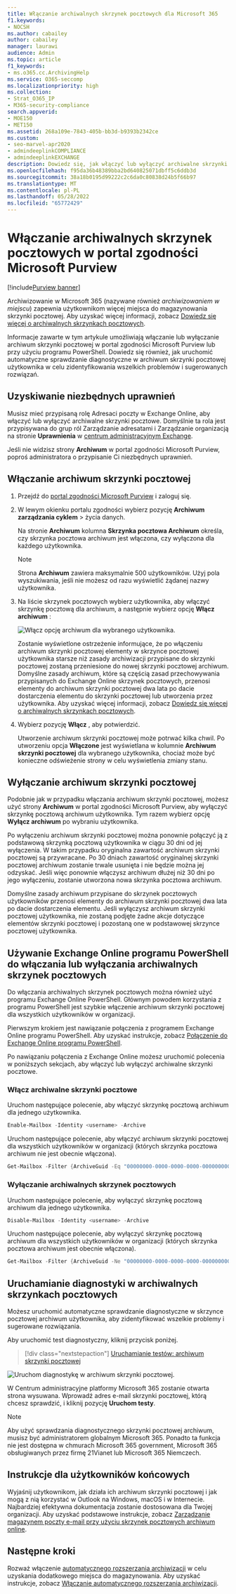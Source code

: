 ```yaml
---
title: Włączanie archiwalnych skrzynek pocztowych dla Microsoft 365
f1.keywords:
- NOCSH
ms.author: cabailey
author: cabailey
manager: laurawi
audience: Admin
ms.topic: article
f1_keywords:
- ms.o365.cc.ArchivingHelp
ms.service: O365-seccomp
ms.localizationpriority: high
ms.collection:
- Strat_O365_IP
- M365-security-compliance
search.appverid:
- MOE150
- MET150
ms.assetid: 268a109e-7843-405b-bb3d-b9393b2342ce
ms.custom:
- seo-marvel-apr2020
- admindeeplinkCOMPLIANCE
- admindeeplinkEXCHANGE
description: Dowiedz się, jak włączyć lub wyłączyć archiwalne skrzynki pocztowe, aby obsługiwać wymagania dotyczące przechowywania komunikatów, zbierania elektronicznych materiałów dowodowych i przechowywania wiadomości w organizacji.
ms.openlocfilehash: f95da36b48389bba2bd640825071dbff5c6ddb3d
ms.sourcegitcommit: 38a18b0195d99222c2c6da0c80838d24b5f66b97
ms.translationtype: MT
ms.contentlocale: pl-PL
ms.lasthandoff: 05/28/2022
ms.locfileid: "65772429"
---
```

# <a name="enable-archive-mailboxes-in-the-microsoft-purview-compliance-portal"></a>Włączanie archiwalnych skrzynek pocztowych w portal zgodności Microsoft Purview

[!include[Purview banner](../includes/purview-rebrand-banner.md)]

Archiwizowanie w Microsoft 365 (nazywane również *archiwizowaniem w miejscu*) zapewnia użytkownikom więcej miejsca do magazynowania skrzynki pocztowej. Aby uzyskać więcej informacji, zobacz [Dowiedz się więcej o archiwalnych skrzynkach pocztowych](archive-mailboxes.md).

Informacje zawarte w tym artykule umożliwiają włączanie lub wyłączanie archiwum skrzynki pocztowej w portal zgodności Microsoft Purview lub przy użyciu programu PowerShell. Dowiedz się również, jak uruchomić automatyczne sprawdzanie diagnostyczne w archiwum skrzynki pocztowej użytkownika w celu zidentyfikowania wszelkich problemów i sugerowanych rozwiązań.

## <a name="get-the-necessary-permissions"></a>Uzyskiwanie niezbędnych uprawnień

Musisz mieć przypisaną rolę Adresaci poczty w Exchange Online, aby włączyć lub wyłączyć archiwalne skrzynki pocztowe. Domyślnie ta rola jest przypisywana do grup ról Zarządzanie adresatami i Zarządzanie organizacją na stronie **Uprawnienia** w <a href="https://go.microsoft.com/fwlink/p/?linkid=2059104" target="_blank">centrum administracyjnym Exchange</a>. 

Jeśli nie widzisz strony **Archiwum** w portal zgodności Microsoft Purview, poproś administratora o przypisanie Ci niezbędnych uprawnień.

## <a name="enable-an-archive-mailbox"></a>Włączanie archiwum skrzynki pocztowej

1. Przejdź do <a href="https://go.microsoft.com/fwlink/p/?linkid=2077149" target="_blank">portal zgodności Microsoft Purview</a> i zaloguj się.

2. W lewym okienku portalu zgodności wybierz pozycję **Archiwum zarządzania cyklem** >  życia danych.

   Na stronie **Archiwum** kolumna  **Skrzynka pocztowa Archiwum** określa, czy skrzynka pocztowa archiwum jest włączona, czy wyłączona dla każdego użytkownika.

   > [!NOTE]
   > Strona **Archiwum** zawiera maksymalnie 500 użytkowników. Użyj pola wyszukiwania, jeśli nie możesz od razu wyświetlić żądanej nazwy użytkownika.

3. Na liście skrzynek pocztowych wybierz użytkownika, aby włączyć skrzynkę pocztową dla archiwum, a następnie wybierz opcję **Włącz archiwum** :
    
   ![Włącz opcję archiwum dla wybranego użytkownika.](../media/enable-archive-option.png)
    
   Zostanie wyświetlone ostrzeżenie informujące, że po włączeniu archiwum skrzynki pocztowej elementy w skrzynce pocztowej użytkownika starsze niż zasady archiwizacji przypisane do skrzynki pocztowej zostaną przeniesione do nowej skrzynki pocztowej archiwum. Domyślne zasady archiwum, które są częścią zasad przechowywania przypisanych do Exchange Online skrzynek pocztowych, przenosi elementy do archiwum skrzynki pocztowej dwa lata po dacie dostarczenia elementu do skrzynki pocztowej lub utworzenia przez użytkownika. Aby uzyskać więcej informacji, zobacz [Dowiedz się więcej o archiwalnych skrzynkach pocztowych](archive-mailboxes.md).

5. Wybierz pozycję **Włącz** , aby potwierdzić.

   Utworzenie archiwum skrzynki pocztowej może potrwać kilka chwil. Po utworzeniu opcja **Włączone** jest wyświetlana w kolumnie **Archiwum skrzynki pocztowej** dla wybranego użytkownika, chociaż może być konieczne odświeżenie strony w celu wyświetlenia zmiany stanu.

## <a name="disable-an-archive-mailbox"></a>Wyłączanie archiwum skrzynki pocztowej

Podobnie jak w przypadku włączania archiwum skrzynki pocztowej, możesz użyć strony **Archiwum** w portal zgodności Microsoft Purview, aby wyłączyć skrzynkę pocztową archiwum użytkownika. Tym razem wybierz opcję **Wyłącz archiwum** po wybraniu użytkownika.

Po wyłączeniu archiwum skrzynki pocztowej można ponownie połączyć ją z podstawową skrzynką pocztową użytkownika w ciągu 30 dni od jej wyłączenia. W takim przypadku oryginalna zawartość archiwum skrzynki pocztowej są przywracane. Po 30 dniach zawartość oryginalnej skrzynki pocztowej archiwum zostanie trwale usunięta i nie będzie można jej odzyskać. Jeśli więc ponownie włączysz archiwum dłużej niż 30 dni po jego wyłączeniu, zostanie utworzona nowa skrzynka pocztowa archiwum.

Domyślne zasady archiwum przypisane do skrzynek pocztowych użytkowników przenosi elementy do archiwum skrzynki pocztowej dwa lata po dacie dostarczenia elementu. Jeśli wyłączysz archiwum skrzynki pocztowej użytkownika, nie zostaną podjęte żadne akcje dotyczące elementów skrzynki pocztowej i pozostaną one w podstawowej skrzynce pocztowej użytkownika.

## <a name="use-exchange-online-powershell-to-enable-or-disable-archive-mailboxes"></a>Używanie Exchange Online programu PowerShell do włączania lub wyłączania archiwalnych skrzynek pocztowych

Do włączania archiwalnych skrzynek pocztowych można również użyć programu Exchange Online PowerShell. Głównym powodem korzystania z programu PowerShell jest szybkie włączenie archiwum skrzynki pocztowej dla wszystkich użytkowników w organizacji.

Pierwszym krokiem jest nawiązanie połączenia z programem Exchange Online programu PowerShell. Aby uzyskać instrukcje, zobacz [Połączenie do Exchange Online programu PowerShell](/powershell/exchange/connect-to-exchange-online-powershell).

Po nawiązaniu połączenia z Exchange Online możesz uruchomić polecenia w poniższych sekcjach, aby włączyć lub wyłączyć archiwalne skrzynki pocztowe.

### <a name="enable-archive-mailboxes"></a>Włącz archiwalne skrzynki pocztowe

Uruchom następujące polecenie, aby włączyć skrzynkę pocztową archiwum dla jednego użytkownika.

```powershell
Enable-Mailbox -Identity <username> -Archive
```

Uruchom następujące polecenie, aby włączyć archiwum skrzynki pocztowej dla wszystkich użytkowników w organizacji (których skrzynka pocztowa archiwum nie jest obecnie włączona).

```powershell
Get-Mailbox -Filter {ArchiveGuid -Eq "00000000-0000-0000-0000-000000000000" -AND RecipientTypeDetails -Eq "UserMailbox"} | Enable-Mailbox -Archive
```

### <a name="disable-archive-mailboxes"></a>Wyłączanie archiwalnych skrzynek pocztowych

Uruchom następujące polecenie, aby wyłączyć skrzynkę pocztową archiwum dla jednego użytkownika.

```powershell
Disable-Mailbox -Identity <username> -Archive
```

Uruchom następujące polecenie, aby wyłączyć skrzynkę pocztową archiwum dla wszystkich użytkowników w organizacji (których skrzynka pocztowa archiwum jest obecnie włączona).

```powershell
Get-Mailbox -Filter {ArchiveGuid -Ne "00000000-0000-0000-0000-000000000000" -AND RecipientTypeDetails -Eq "UserMailbox"} | Disable-Mailbox -Archive
```

## <a name="run-diagnostics-on-archive-mailboxes"></a>Uruchamianie diagnostyki w archiwalnych skrzynkach pocztowych

Możesz uruchomić automatyczne sprawdzanie diagnostyczne w skrzynce pocztowej archiwum użytkownika, aby zidentyfikować wszelkie problemy i sugerowane rozwiązania.

Aby uruchomić test diagnostyczny, kliknij przycisk poniżej. 

> [!div class="nextstepaction"]
> [Uruchamianie testów: archiwum skrzynki pocztowej](https://aka.ms/PillarArchiveMailbox)

![Uruchom diagnostykę w archiwum skrzynki pocztowej.](../media/ArchiveMailboxDiagnostics.png)

W Centrum administracyjne platformy Microsoft 365 zostanie otwarta strona wysuwana. Wprowadź adres e-mail skrzynki pocztowej, którą chcesz sprawdzić, i kliknij pozycję **Uruchom testy**.

> [!NOTE]
> Aby użyć sprawdzania diagnostycznego skrzynki pocztowej archiwum, musisz być administratorem globalnym Microsoft 365. Ponadto ta funkcja nie jest dostępna w chmurach Microsoft 365 government, Microsoft 365 obsługiwanych przez firmę 21Vianet lub Microsoft 365 Niemczech.

## <a name="instructions-for-end-users"></a>Instrukcje dla użytkowników końcowych

Wyjaśnij użytkownikom, jak działa ich archiwum skrzynki pocztowej i jak mogą z nią korzystać w Outlook na Windows, macOS i w Internecie. Najbardziej efektywna dokumentacja zostanie dostosowana dla Twojej organizacji. Aby uzyskać podstawowe instrukcje, zobacz [Zarządzanie magazynem poczty e-mail przy użyciu skrzynek pocztowych archiwum online](https://prod.support.services.microsoft.com/en-us/office/manage-email-storage-with-online-archive-mailboxes-1cae7d17-7813-4fe8-8ca2-9a5494e9a721).

## <a name="next-steps"></a>Następne kroki

Rozważ włączenie [automatycznego rozszerzania archiwizacji](autoexpanding-archiving.md) w celu uzyskania dodatkowego miejsca do magazynowania. Aby uzyskać instrukcje, zobacz [Włączanie automatycznego rozszerzania archiwizacji](enable-autoexpanding-archiving.md).
